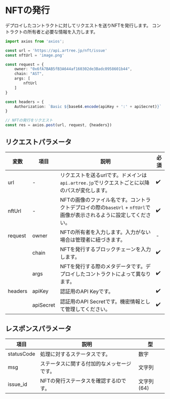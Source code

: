 # NFTの発行

デプロイしたコントラクトに対してリクエストを送りNFTを発行します。
コントラクトの所有者と必要な情報を入力します。

```ts
import axios from 'axios';

const url = 'https://api.artree.jp/nft/issue'
const nftUrl = 'image.png'

const request = {
    owner: "0x6fA7BAB5fB3A644af160302de3Badc0958601b44",
    chain: "AST",
    args: [
        nftUrl
    ]
}

const headers = {
    Authorization: `Basic ${base64.encode(apiKey + ':' + apiSecret)}`
}

// NFTの発行をリクエスト
const res = axios.post(url, request, {headers})
```

## リクエストパラメータ

| 変数 | 項目 | 説明 | 必須 |
| ---- | ---- | ---- | ---- |
| url | - | リクエストを送るurlです。ドメインは`api.artree.jp`でリクエストごとに以降のパスが変化します。 | ✔️ |
| nftUrl | - | NFTの画像のファイル名です。コントラクトデプロイの際の`baseUrl` + `nftUrl`で画像が表示されるように設定してください。 | ✔️ |
| request | owner | NFTの所有者を入力します。入力がない場合は管理者に紐づきます。 | - |
| | chain | NFTを発行するブロックチェーンを入力します。 | ✔️ |
| | args | NFTを発行する際のメタデータです。デプロイしたコントラクトによって異なります。 | ✔️ |
| headers | apiKey | 認証用のAPI Keyです。 | ✔️ |
| | apiSecret | 認証用のAPI Secretです。機密情報として管理してください。 | ✔️ |

## レスポンスパラメータ

| 項目 | 説明 | 型 |
| ---- | ---- | ---- |
| statusCode | 処理に対するステータスです。 | 数字 |
| msg | ステータスに関する付加的なメッセージです。 | 文字列 |
| issue_id | NFTの発行ステータスを確認するIDです。 | 文字列(64) |
